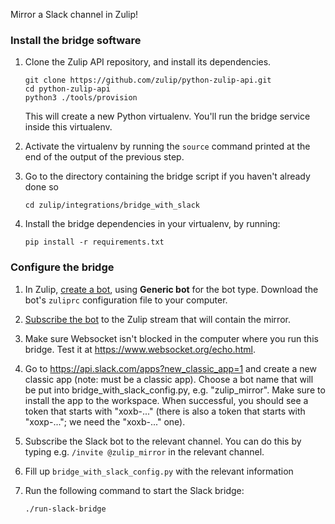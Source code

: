 Mirror a Slack channel in Zulip!

### Install the bridge software

1. Clone the Zulip API repository, and install its dependencies.

    ```
    git clone https://github.com/zulip/python-zulip-api.git
    cd python-zulip-api
    python3 ./tools/provision
    ```

    This will create a new Python virtualenv. You'll run the bridge service
    inside this virtualenv.

1. Activate the virtualenv by running the `source` command printed
   at the end of the output of the previous step.

1. Go to the directory containing the bridge script if you haven't already done so
   ```
   cd zulip/integrations/bridge_with_slack
   ```

1. Install the bridge dependencies in your virtualenv, by running:
    ```
    pip install -r requirements.txt
    ```

### Configure the bridge

1. In Zulip, [create a bot](/help/add-a-bot-or-integration), using **Generic bot**
   for the bot type. Download the bot's `zuliprc` configuration file to your
   computer.

1. [Subscribe the bot](/help/add-or-remove-users-from-a-stream) to the Zulip
   stream that will contain the mirror.

1. Make sure Websocket isn't blocked in the computer where you run this bridge.
   Test it at https://www.websocket.org/echo.html.

1. Go to https://api.slack.com/apps?new_classic_app=1 and create a new classic
   app (note: must be a classic app). Choose a bot name that will be put into
   bridge_with_slack_config.py, e.g. "zulip_mirror". Make sure to install the
   app to the workspace. When successful, you should see a token that starts
   with "xoxb-..." (there is also a token that starts with "xoxp-..."; we need
   the "xoxb-..." one).

1. Subscribe the Slack bot to the relevant channel. You can do this by typing
   e.g. `/invite @zulip_mirror` in the relevant channel.

1. Fill up `bridge_with_slack_config.py` with the relevant information

1. Run the following command to start the Slack bridge:

    ```
    ./run-slack-bridge
    ```
